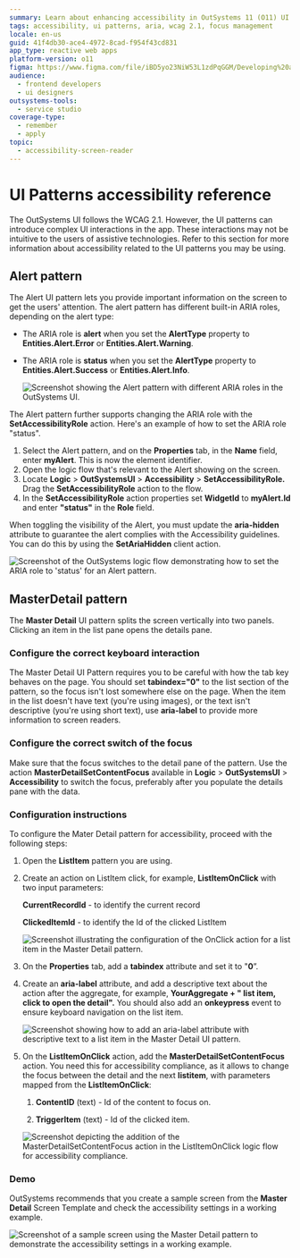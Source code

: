 ```yaml
---
summary: Learn about enhancing accessibility in OutSystems 11 (O11) UI patterns with ARIA roles and focus management.
tags: accessibility, ui patterns, aria, wcag 2.1, focus management
locale: en-us
guid: 41f4db30-ace4-4972-8cad-f954f43cd831
app_type: reactive web apps
platform-version: o11
figma: https://www.figma.com/file/iBD5yo23NiW53L1zdPqGGM/Developing%20an%20Application?node-id=186:35
audience:
  - frontend developers
  - ui designers
outsystems-tools:
  - service studio
coverage-type:
  - remember
  - apply
topic:
  - accessibility-screen-reader
---
```


# UI Patterns accessibility reference

The OutSystems UI follows the WCAG 2.1. However, the UI patterns can introduce complex UI interactions in the app. These interactions may not be intuitive to the users of assistive technologies. Refer to this section for more information about accessibility related to the UI patterns you may be using.

## Alert pattern

The Alert UI pattern lets you provide important information on the screen to get the users' attention. The alert pattern has different built-in ARIA roles, depending on the alert type:

* The ARIA role is **alert** when you set the **AlertType** property to **Entities.Alert.Error** or **Entities.Alert.Warning**.
* The ARIA role is **status** when you set the **AlertType** property to **Entities.Alert.Success** or **Entities.Alert.Info**.

    ![Screenshot showing the Alert pattern with different ARIA roles in the OutSystems UI.](images/alert-pattern-ss.png "Alert Pattern Example")

The Alert pattern further supports changing the ARIA role with the **SetAccessibilityRole** action. Here's an example of how to set the ARIA role "status".

1. Select the Alert pattern, and on the **Properties** tab, in the **Name** field, enter **myAlert**. This is now the element identifier.
1. Open the logic flow that's relevant to the Alert showing on the screen.
1. Locate **Logic** > **OutSystemsUI** > **Accessibility** > **SetAccessibilityRole.** Drag the **SetAccessibilityRole** action to the flow.
1. In the **SetAccessibilityRole** action properties set **WidgetId** to **myAlert.Id** and enter **"status"** in the **Role** field.

When toggling the visibility of the Alert, you must update the **aria-hidden** attribute to guarantee the alert complies with the Accessibility guidelines. You can do this by using the **SetAriaHidden** client action.

![Screenshot of the OutSystems logic flow demonstrating how to set the ARIA role to 'status' for an Alert pattern.](images/set-role-alert-pattern-ss.png "Setting ARIA Role for Alert Pattern")

## MasterDetail pattern

The **Master Detail** UI pattern splits the screen vertically into two panels. Clicking an item in the list pane opens the details pane.

### Configure the correct keyboard interaction

The Master Detail UI Pattern requires you to be careful with how the tab key behaves on the page. You should set **tabindex="0"** to the list section of the pattern, so the focus isn't lost somewhere else on the page. When the item in the list doesn't have text (you're using images), or the text isn't descriptive (you're using short text), use **aria-label** to provide more information to screen readers.

### Configure the correct switch of the focus

Make sure that the focus switches to the detail pane of the pattern. Use the action **MasterDetailSetContentFocus** available in **Logic** > **OutSystemsUI** > **Accessibility** to switch the focus, preferably after you populate the details pane with the data.

### Configuration instructions

To configure the Mater Detail pattern for accessibility, proceed with the following steps:

1. Open the **ListItem** pattern you are using.
1. Create an action on ListItem click, for example, **ListItemOnClick** with two input parameters:

    **CurrentRecordId** - to identify the current record

    **ClickedItemId** - to identify the Id of the clicked ListItem

    ![Screenshot illustrating the configuration of the OnClick action for a list item in the Master Detail pattern.](images/master-detail-listitemonclick-ss.png "Master Detail List Item OnClick Action")

1. On the **Properties** tab, add a **tabindex** attribute and set it to "**0**”.
1. Create an **aria-label** attribute, and add a descriptive text about the action after the aggregate, for example, **YourAggregate + " list item, click to open the detail".** You should also add an **onkeypress** event to  ensure keyboard navigation on the list item.

    ![Screenshot showing how to add an aria-label attribute with descriptive text to a list item in the Master Detail UI pattern.](images/master-detail-aria-label-aggregate-ss.png "Master Detail ARIA Label Configuration")

1. On the **ListItemOnClick** action, add the **MasterDetailSetContentFocus** action. You need this for accessibility compliance, as it allows to change the focus between the detail and the next **listitem**, with parameters mapped from the **ListItemOnClick**:

    1. **ContentID** (text) - Id of the content to focus on.

    1. **TriggerItem** (text) - Id of the clicked item.

    ![Screenshot depicting the addition of the MasterDetailSetContentFocus action in the ListItemOnClick logic flow for accessibility compliance.](images/master-detail-setcontentfocus-ss.png "Master Detail Set Content Focus Action")

### Demo

OutSystems recommends that you create a sample screen from the **Master Detail** Screen Template and check the accessibility settings in a working example.

![Screenshot of a sample screen using the Master Detail pattern to demonstrate the accessibility settings in a working example.](images/master-detail-example-ss.png "Master Detail Pattern Example")
